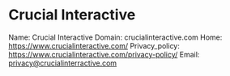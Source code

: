 
# Crucial Interactive 

Name: Crucial Interactive 
Domain: crucialinteractive.com
Home: https://www.crucialinteractive.com/
Privacy_policy: https://www.crucialinteractive.com/privacy-policy/
Email: privacy@crucialinterractive.com
